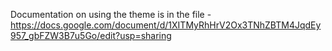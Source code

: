 Documentation on using the theme is in the file - https://docs.google.com/document/d/1XITMyRhHrV2Ox3TNhZBTM4JqdEy957_gbFZW3B7u5Go/edit?usp=sharing